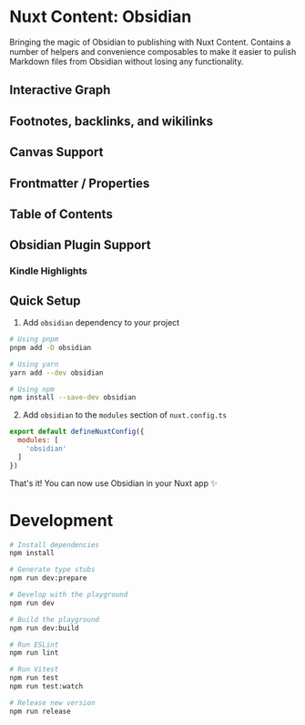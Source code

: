 # Nuxt Content: Obsidian

Bringing the magic of Obsidian to publishing with Nuxt Content. Contains a number of helpers and convenience composables to make it easier to pulish Markdown files from Obsidian without losing any functionality.

## Interactive Graph

## Footnotes, backlinks, and wikilinks

## Canvas Support

## Frontmatter / Properties

## Table of Contents

## Obsidian Plugin Support

### Kindle Highlights

## Quick Setup

1. Add `obsidian` dependency to your project

```bash
# Using pnpm
pnpm add -D obsidian

# Using yarn
yarn add --dev obsidian

# Using npm
npm install --save-dev obsidian
```

2. Add `obsidian` to the `modules` section of `nuxt.config.ts`

```js
export default defineNuxtConfig({
  modules: [
    'obsidian'
  ]
})
```

That's it! You can now use Obsidian in your Nuxt app ✨

# Development

```bash
# Install dependencies
npm install

# Generate type stubs
npm run dev:prepare

# Develop with the playground
npm run dev

# Build the playground
npm run dev:build

# Run ESLint
npm run lint

# Run Vitest
npm run test
npm run test:watch

# Release new version
npm run release
```